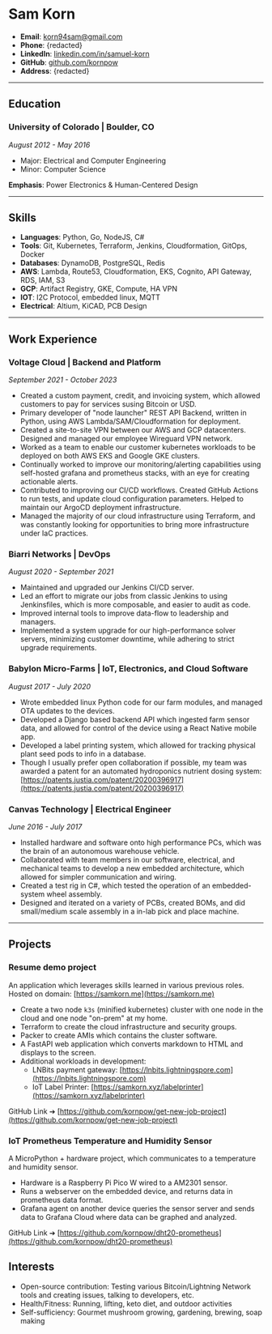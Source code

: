 # Sam Korn

- **Email**: korn94sam@gmail.com
- **Phone**: {redacted}
- **LinkedIn**: [linkedin.com/in/samuel-korn](https://www.linkedin.com/in/samuel-korn/)
- **GitHub**: [github.com/kornpow](https://github.com/kornpow)
- **Address**: {redacted}
---

## Education

### **University of Colorado** | Boulder, CO
*August 2012 - May 2016*

- Major: Electrical and Computer Engineering
- Minor: Computer Science

**Emphasis**: Power Electronics & Human-Centered Design

---

## Skills

- **Languages**: Python, Go, NodeJS, C#
- **Tools**: Git, Kubernetes, Terraform, Jenkins, Cloudformation, GitOps, Docker
- **Databases**: DynamoDB, PostgreSQL, Redis
- **AWS**: Lambda, Route53, Cloudformation, EKS, Cognito, API Gateway, RDS, IAM, S3
- **GCP**: Artifact Registry, GKE, Compute, HA VPN
- **IOT**: I2C Protocol, embedded linux, MQTT
- **Electrical**: Altium, KiCAD, PCB Design
---

## Work Experience

### **Voltage Cloud** | Backend and Platform
*September 2021 - October 2023*

- Created a custom payment, credit, and invoicing system, which allowed customers to pay for services susing Bitcoin or USD.
- Primary developer of "node launcher" REST API Backend, written in Python, using AWS Lambda/SAM/Cloudformation for deployment.
- Created a site-to-site VPN between our AWS and GCP datacenters. Designed and managed our employee Wireguard VPN network.
- Worked as a team to enable our customer kubernetes workloads to be deployed on both AWS EKS and Google GKE clusters.
- Continually worked to improve our monitoring/alerting capabilities using self-hosted grafana and prometheus stacks, with an eye for creating actionable alerts.
- Contributed to improving our CI/CD workflows. Created GitHub Actions to run tests, and update cloud configuration parameters. Helped to maintain our ArgoCD deployment infrastructure.
- Managed the majority of our cloud infrastructure using Terraform, and was constantly looking for opportunities to bring more infrastructure under IaC practices.

### **Biarri Networks** | DevOps
*August 2020 - September 2021*

- Maintained and upgraded our Jenkins CI/CD server.
- Led an effort to migrate our jobs from classic Jenkins to using Jenkinsfiles, which is more composable, and easier to audit as code.
- Improved internal tools to improve data-flow to leadership and managers.
- Implemented a system upgrade for our high-performance solver servers, minimizing customer downtime, while adhering to strict upgrade requirements.

### **Babylon Micro-Farms** | IoT, Electronics, and Cloud Software
*August 2017 - July 2020*

- Wrote embedded linux Python code for our farm modules, and managed OTA updates to the devices.
- Developed a Django based backend API which ingested farm sensor data, and allowed for control of the device using a React Native mobile app.
- Developed a label printing system, which allowed for tracking physical plant seed pods to info in a database.
- Though I usually prefer open collaboration if possible, my team was awarded a patent for an automated hydroponics nutrient dosing system: [https://patents.justia.com/patent/20200396917](https://patents.justia.com/patent/20200396917)

### **Canvas Technology** | Electrical Engineer
*June 2016 - July 2017*

- Installed hardware and software onto high performance PCs, which was the brain of an autonomous warehouse vehicle.
- Collaborated with team members in our software, electrical, and mechanical teams to develop a new embedded architecture, which allowed for simpler communication and wiring.
- Created a test rig in C#, which tested the operation of an embedded-system wheel assembly.
- Designed and iterated on a variety of PCBs, created BOMs, and did small/medium scale assembly in a in-lab pick and place machine.

---

## Projects

### **Resume demo project**
An application which leverages skills learned in various previous roles. Hosted on domain: [https://samkorn.me](https://samkorn.me)

- Create a two node `k3s` (minified kubernetes) cluster with one node in the cloud and one node "on-prem" at my home.
- Terraform to create the cloud infrastructure and security groups.
- Packer to create AMIs which contains the cluster software.
- A FastAPI web application which converts markdown to HTML and displays to the screen.
- Additional workloads in development:
    - LNBits payment gateway: [https://lnbits.lightningspore.com](https://lnbits.lightningspore.com)
    - IoT Label Printer: [https://samkorn.xyz/labelprinter](https://samkorn.xyz/labelprinter)

GitHub Link ➔ [https://github.com/kornpow/get-new-job-project](https://github.com/kornpow/get-new-job-project)

### **IoT Prometheus Temperature and Humidity Sensor**
A MicroPython + hardware project, which communicates to a temperature and humidity sensor.

- Hardware is a Raspberry Pi Pico W wired to a AM2301 sensor.
- Runs a webserver on the embedded device, and returns data in prometheus data format.
- Grafana agent on another device queries the sensor server and sends data to Grafana Cloud where data can be graphed and analyzed.

GitHub Link ➔ [https://github.com/kornpow/dht20-prometheus](https://github.com/kornpow/dht20-prometheus)

## Interests
- Open-source contribution: Testing various Bitcoin/Lightning Network tools and creating issues, talking to developers, etc.
- Health/Fitness: Running, lifting, keto diet, and outdoor activities
- Self-sufficiency: Gourmet mushroom growing, gardening, brewing, soap making

